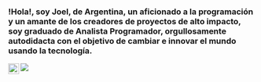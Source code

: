 ### !Hola!, soy Joel, de Argentina, un aficionado a la programación y un amante de los creadores de proyectos de alto impacto, soy graduado de Analista Programador, orgullosamente autodidacta con el objetivo de cambiar e innovar el mundo usando la tecnología.

<a href="https://www.linkedin.com/in/joelxcabana/" target="_blank">
  <img align="left" width="22px" src="https://www.flaticon.com/svg/vstatic/svg/174/174857.svg?token=exp=1613413313~hmac=c88ff7972df5b6c62205582f82f7a27f" />
</a>

<img src="https://userscontent2.emaze.com/images/55a51533-5f9b-41ef-996c-d547a8eb9348/8a98b9eb40a7287b3a143b699e3317f6.png"></img>

